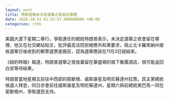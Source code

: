 ```yaml
---
layout: post
title: 特朗普稱未決定選舉之夜留在哪裡
date: 2020-10-31 01:55:57.000000000 +08:00
categories: rthk
---
```


美國大選下星期二舉行，爭取連任的總統特朗普表示，未決定選舉之夜會留在哪裡，他又在社交網站貼文，批評最高法院拒絕應共和黨要求，阻止北卡羅來納州接收選舉日後收到的郵寄選票是瘋狂，認為選舉應該在11月3日就結束。

《紐約時報》報道，特朗普選舉之夜放棄留在華盛頓的旗下集團酒店，很可能返回白宮等待結果。

特朗普當地星期五前往中西部的密歇根、威斯康星及明尼蘇達州拉票。民主黨總統候選人拜登，同日亦會前往威斯康星及明尼蘇達州，星期六與前總統奧巴馬一同在密歇根州，爭取選民支持。
